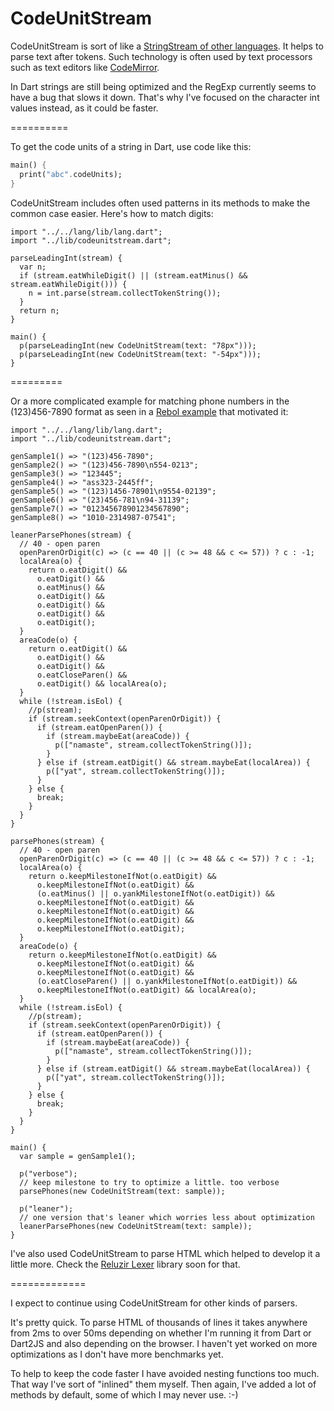 CodeUnitStream
==============

CodeUnitStream is sort of like a [StringStream of other languages](http://www.cplusplus.com/reference/sstream/stringstream/). It helps to parse text after tokens. Such technology is often used by text processors such as text editors like [CodeMirror](https://github.com/marijnh/CodeMirror/blob/master/mode/xml/index.html).

In Dart strings are still being optimized and the RegExp currently seems to have a bug that slows it down. That's why I've focused on the character int values instead, as it could be faster.

==========

To get the code units of a string in Dart, use code like this:

```dart
main() {
  print("abc".codeUnits);
}
```

CodeUnitStream includes often used patterns in its methods to make the common case easier. Here's how to match digits:

```
import "../../lang/lib/lang.dart";
import "../lib/codeunitstream.dart";

parseLeadingInt(stream) {
  var n;
  if (stream.eatWhileDigit() || (stream.eatMinus() && stream.eatWhileDigit())) {
    n = int.parse(stream.collectTokenString());
  }
  return n;
}

main() {
  p(parseLeadingInt(new CodeUnitStream(text: "78px")));
  p(parseLeadingInt(new CodeUnitStream(text: "-54px")));
}
```

=========

Or a more complicated example for matching phone numbers in the (123)456-7890 format as seen in a [Rebol example](http://rebol2.blogspot.com.br/2013/07/parse-aid.html) that motivated it:

```
import "../../lang/lib/lang.dart";
import "../lib/codeunitstream.dart";

genSample1() => "(123)456-7890";
genSample2() => "(123)456-7890\n554-0213";
genSample3() => "123445";
genSample4() => "ass323-2445ff";
genSample5() => "(123)1456-78901\n9554-02139";
genSample6() => "(23)456-781\n94-31139";
genSample7() => "012345678901234567890";
genSample8() => "1010-2314987-07541";

leanerParsePhones(stream) {
  // 40 - open paren
  openParenOrDigit(c) => (c == 40 || (c >= 48 && c <= 57)) ? c : -1;
  localArea(o) {
    return o.eatDigit() &&
      o.eatDigit() &&
      o.eatMinus() &&
      o.eatDigit() &&
      o.eatDigit() &&
      o.eatDigit() &&
      o.eatDigit();
  }
  areaCode(o) {
    return o.eatDigit() &&
      o.eatDigit() &&
      o.eatDigit() &&
      o.eatCloseParen() &&
      o.eatDigit() && localArea(o);
  }
  while (!stream.isEol) {
    //p(stream);
    if (stream.seekContext(openParenOrDigit)) {
      if (stream.eatOpenParen()) {
        if (stream.maybeEat(areaCode)) {
          p(["namaste", stream.collectTokenString()]);
        }
      } else if (stream.eatDigit() && stream.maybeEat(localArea)) {
        p(["yat", stream.collectTokenString()]);
      }
    } else {
      break;
    }
  }
}

parsePhones(stream) {
  // 40 - open paren
  openParenOrDigit(c) => (c == 40 || (c >= 48 && c <= 57)) ? c : -1;
  localArea(o) {
    return o.keepMilestoneIfNot(o.eatDigit) &&
      o.keepMilestoneIfNot(o.eatDigit) &&
      (o.eatMinus() || o.yankMilestoneIfNot(o.eatDigit)) &&
      o.keepMilestoneIfNot(o.eatDigit) &&
      o.keepMilestoneIfNot(o.eatDigit) &&
      o.keepMilestoneIfNot(o.eatDigit) &&
      o.keepMilestoneIfNot(o.eatDigit);
  }
  areaCode(o) {
    return o.keepMilestoneIfNot(o.eatDigit) &&
      o.keepMilestoneIfNot(o.eatDigit) &&
      o.keepMilestoneIfNot(o.eatDigit) &&
      (o.eatCloseParen() || o.yankMilestoneIfNot(o.eatDigit)) &&
      o.keepMilestoneIfNot(o.eatDigit) && localArea(o);
  }
  while (!stream.isEol) {
    //p(stream);
    if (stream.seekContext(openParenOrDigit)) {
      if (stream.eatOpenParen()) {
        if (stream.maybeEat(areaCode)) {
          p(["namaste", stream.collectTokenString()]);
        }
      } else if (stream.eatDigit() && stream.maybeEat(localArea)) {
        p(["yat", stream.collectTokenString()]);
      }
    } else {
      break;
    }
  }
}

main() {
  var sample = genSample1();
  
  p("verbose");
  // keep milestone to try to optimize a little. too verbose
  parsePhones(new CodeUnitStream(text: sample));
  
  p("leaner");
  // one version that's leaner which worries less about optimization
  leanerParsePhones(new CodeUnitStream(text: sample));
}
```

I've also used CodeUnitStream to parse HTML which helped to develop it a little more. Check the [Reluzir Lexer](https://github.com/jpedrosa/reluzir/tree/master/lexer) library soon for that.

=============

I expect to continue using CodeUnitStream for other kinds of parsers.

It's pretty quick. To parse HTML of thousands of lines it takes anywhere from 2ms to over 50ms depending on whether I'm running it from Dart or Dart2JS and also depending on the browser. I haven't yet worked on more optimizations as I don't have more benchmarks yet.

To help to keep the code faster I have avoided nesting functions too much. That way I've sort of "inlined" them myself. Then again, I've added a lot of methods by default, some of which I may never use. :-)

